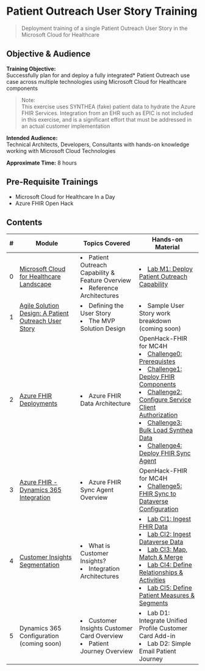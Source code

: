 # Patient Outreach User Story Training
> Deployment training of a single Patient Outreach User Story in the Microsoft Cloud for Healthcare

## Objective & Audience
**Training Objective:**<br>
Successfully plan for and deploy a fully integrated* Patient Outreach use case across multiple technologies using Microsoft Cloud for Healthcare components

>Note:<br>
This exercise uses SYNTHEA (fake) patient data to hydrate the Azure FHIR Services. Integration from an EHR such as EPIC is not included in this exercise, and is a significant effort that must be addressed in an actual customer implementation

**Intended Audience:**<br>
Technical Architects, Developers, Consultants with hands-on knowledge working with Microsoft Cloud Technologies

**Approximate Time:** 8 hours
## Pre-Requisite Trainings
* Microsoft Cloud for Healthcare In a Day
* Azure FHIR Open Hack

## Contents
| # | Module | Topics Covered | Hands-on Material |
| --- | --- | --- | --- |
| 0| [Microsoft Cloud for Healthcare Landscape](./0_MC4H_Landscape/) | <ls><li>Patient Outreach Capability & Feature Overview</li><li>Reference Architectures</li></ls> | <ls><li>[Lab M1: Deploy Patient Outreach Capability](./0_MC4H_Landscape/Lab_M1)</li></ls> | 
| 1 | [Agile Solution Design: A Patient Outreach User Story](./1_Solution_Design) | <ls><li>Defining the User Story</li><li>The MVP Solution Design</li></ls> | <ls><li>Sample User Story work breakdown (coming soon)</li></ls>|
| 2 | [Azure FHIR Deployments](./2_Azure_Deployment) | <ls><li>Azure FHIR Data Architecture</li></ls> | OpenHack-FHIR for MC4H<br><ls><li>[Challenge0: Prerequistes](https://github.com/microsoft/OpenHack-FHIR/tree/main/MC4H/OpenHack-FHIR0-Prerequistes)</li><li> [Challenge1: Deploy FHIR Components](https://github.com/microsoft/OpenHack-FHIR/tree/main/MC4H/OpenHack-FHIR1-DeployFHIR)</li><li>[Challenge2: Configure Service Client Authorization](https://github.com/microsoft/OpenHack-FHIR/tree/main/MC4H/OpenHack-FHIR2-AuthSetup)</li><li>[Challenge3: Bulk Load Synthea Data](https://github.com/microsoft/OpenHack-FHIR/tree/main/MC4H/OpenHack-FHIR3-BulkLoad)</li><li>[Challenge4: Deploy FHIR Sync Agent](https://github.com/microsoft/OpenHack-FHIR/tree/main/MC4H/OpenHack-FHIR4-FHIRSyncAgent)</li></ls> |
| 3 | [Azure FHIR - Dynamics 365 Integration](./3_D365_FHIR_Integration) | <ls><li>Azure FHIR Sync Agent Overview</li></ls> | OpenHack-FHIR for MC4H<br><ls><li>[Challenge5: FHIR Sync to Dataverse Configuration](https://github.com/microsoft/OpenHack-FHIR/blob/main/MC4H/Challenge5-FHIRSyncDV) |
| 4 | [Customer Insights Segmentation](./4_Customer_Insights_Config)</li></ls> | <ls><li>What is Customer Insights?</li><li>Integration Architectures</li></ls> | <ls><li>[Lab CI1: Ingest FHIR Data](./4_Customer_Insights_Config/Lab_CI1)</li><li>[Lab CI2: Ingest Dataverse Data](./4_Customer_Insights_Config/Lab_CI2)</li><li>[Lab CI3: Map, Match & Merge](./4_Customer_Insights_Config/Lab_CI3)</li><li>[Lab CI4: Define Relationships & Activities](./4_Customer_Insights_Config/Lab_CI4)</li><li>[Lab CI5: Define Patient Measures & Segments](./4_Customer_Insights_Config/Lab_CI5)</li></ls> |
| 5 | Dynamics 365 Configuration<br>(coming soon) | <ls><li>Customer Insights Customer Card Overview</li><li>Patient Journey Overview</li></ls> | <ls><li>Lab D1: Integrate Unified Profile Customer Card Add-in</li><li>Lab D2: Simple Email Patient Journey</li></ls> |